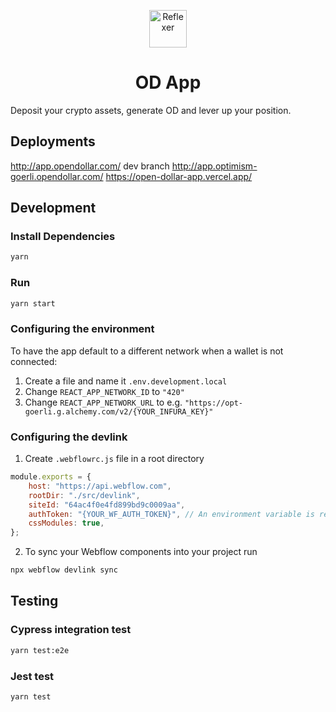 <p align="center">
  <a href="https://reflexer.finance" target="_blank">
    <img alt="Reflexer" src="https://i.ibb.co/CtWRHQd/android-chrome-512x512.png" width="60" />
  </a>
</p>
<h1 align="center">
  OD App
</h1>

Deposit your crypto assets, generate OD and lever up your position.

<!-- - Website: [reflexer.finance](https://reflexer.finance/)
- App: [app.reflexer.finance](https://app.reflexer.finance)
- Docs: [docs.reflexer.finance](https://docs.reflexer.finance/)
- Twitter: [@reflexerfinance](https://twitter.com/reflexerfinance)
- Discord: [Reflexer](https://discord.com/invite/83t3xKT)
- Whitepaper: [Link](https://github.com/reflexer-labs/whitepapers/blob/master/English/hai-english.pdf) -->

## Deployments

http://app.opendollar.com/
dev branch http://app.optimism-goerli.opendollar.com/
https://open-dollar-app.vercel.app/

## Development

### Install Dependencies

```bash
yarn
```

### Run

```bash
yarn start
```

### Configuring the environment

To have the app default to a different network when a wallet is not connected:

1. Create a file and name it `.env.development.local`
2. Change `REACT_APP_NETWORK_ID` to `"420"`
3. Change `REACT_APP_NETWORK_URL` to e.g. `"https://opt-goerli.g.alchemy.com/v2/{YOUR_INFURA_KEY}"`

### Configuring the devlink

1. Create `.webflowrc.js` file in a root directory
```js
module.exports = {
    host: "https://api.webflow.com",
    rootDir: "./src/devlink",
    siteId: "64ac4f0e4fd899bd9c0009aa",
    authToken: "{YOUR_WF_AUTH_TOKEN}", // An environment variable is recommended for this field.
    cssModules: true,
};
```

2. To sync your Webflow components into your project run

```bash
npx webflow devlink sync
```

## Testing

### Cypress integration test

```bash
yarn test:e2e
```

### Jest test

```bash
yarn test
```
